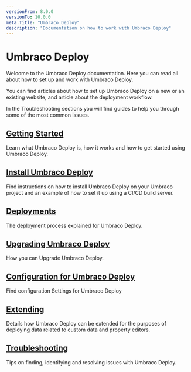 ```yaml
---
versionFrom: 8.0.0
versionTo: 10.0.0
meta.Title: "Umbraco Deploy"
description: "Documentation on how to work with Umbraco Deploy"
---
```


# Umbraco Deploy

Welcome to the Umbraco Deploy documentation. Here you can read all about how to set up and work with Umbraco Deploy.

You can find articles about how to set up Umbraco Deploy on a new or an existing website, and article about the deployment workflow.

In the Troubleshooting sections you will find guides to help you through some of the most common issues.

## [Getting Started](Getting-Started/)

Learn what Umbraco Deploy is, how it works and how to get started using Umbraco Deploy.

## [Install Umbraco Deploy](Installation/)

Find instructions on how to install Umbraco Deploy on your Umbraco project and an example of how to set it up using a CI/CD build server.

## [Deployments](Deployments/)

The deployment process explained for Umbraco Deploy.

## [Upgrading Umbraco Deploy](Upgrades)

How you can Upgrade Umbraco Deploy.

## [Configuration for Umbraco Deploy](Deploy-Settings/)

Find configuration Settings for Umbraco Deploy

## [Extending](Extending)

Details how Umbraco Deploy can be extended for the purposes of deploying data related to custom data and property editors.

## [Troubleshooting](Troubleshooting)

Tips on finding, identifying and resolving issues with Umbraco Deploy.
